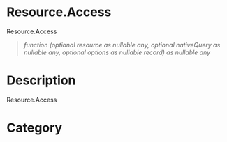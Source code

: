 ﻿# Resource.Access
Resource.Access
> _function (optional resource as nullable any, optional nativeQuery as nullable any, optional options as nullable record) as nullable any_
# Description 
Resource.Access
# Category
